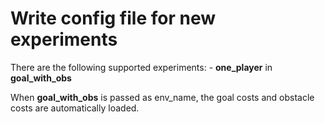 # Write config file for new experiments
There are the following supported experiments:
    - **one_player** in **goal_with_obs**
  
When **goal_with_obs** is passed as env_name, the goal costs and obstacle costs are automatically loaded.